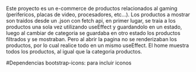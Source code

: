 Este proyecto es un e-commerce de productos relacionados al gaming (perifericos, placas de video, procesadores, etc...). Los productos a mostrar son traidos desde un .json con fetch api, en primer lugar, se traia a los productos una sola vez utilizando useEffect y guardandolo en un estado, luego al cambiar de categoria se guardaba en otro estado los productos filtrados y se mostraban. Pero al abrir la pagina no se renderizaban los productos, por lo cual realice todo en un mismo useEffect. El home muestra todos los productos, al igual que la categoria productos.

#Dependencias
bootstrap-icons: para incluir iconos